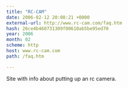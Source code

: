 ```yaml
---
title: "RC-CAM"
date: 2006-02-12 20:08:21 +0000
external-url: http://www.rc-cam.com/faq.htm
hash: 26ce4b460731309f00610ab5be95ed70
year: 2006
month: 02
scheme: http
host: www.rc-cam.com
path: /faq.htm

---
```


Site with info about putting up an rc camera.
